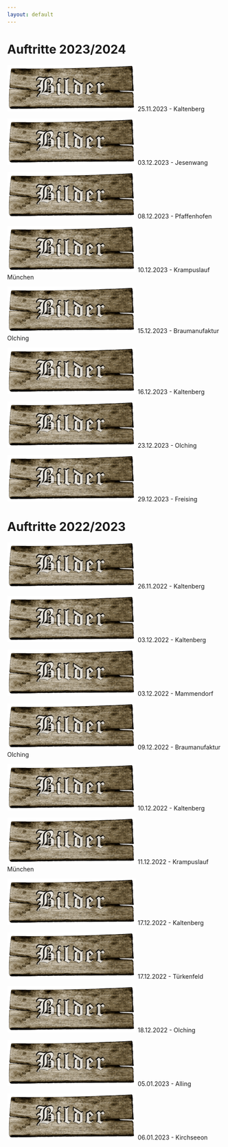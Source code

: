 ```yaml
---
layout: default
---
```

# Auftritte 2023/2024

[![Galerie](./assets/img/brettbilder.png '25.11.2023 - Kaltenberg')](./2023/kaltenberg-25_11_23.html)
25.11.2023 - Kaltenberg

[![Galerie](./assets/img/brettbilder.png '03.12.2023 - Jesenwang')](./2023/jesenwang-03_12_23.html)
03.12.2023 - Jesenwang

[![Galerie](./assets/img/brettbilder.png '08.12.2023 - Pfaffenhofen')](./2023/pfaffenhofen-08_12_23.html)
08.12.2023 - Pfaffenhofen

[![Galerie](./assets/img/brettbilder.png '10.12.2023 - Krampuslauf München')](./2023/muc-10_12_23.html)
10.12.2023 - Krampuslauf München

[![Galerie](./assets/img/brettbilder.png '15.12.2023 - Braumanufaktur Olching')](./2023/obm-15_12_23.html)
15.12.2023 - Braumanufaktur Olching

[![Galerie](./assets/img/brettbilder.png '16.12.2023 - Kaltenberg')](./2023/kaltenberg-16_12_23.html)
16.12.2023 - Kaltenberg

[![Galerie](./assets/img/brettbilder.png '23.12.2023 - Olching')](./2023/olching-23_12_23.html)
23.12.2023 - Olching

[![Galerie](./assets/img/brettbilder.png '29.12.2023 - Freising')](./2023/freising-29_12_23.html)
29.12.2023 - Freising

# Auftritte 2022/2023

[![Galerie](./assets/img/brettbilder.png '26.11.2022 - Kaltenberg')](./2022/kaltenberg-26_11_22.html)
26.11.2022 - Kaltenberg

[![Galerie](./assets/img/brettbilder.png '03.12.2022 - Kaltenberg')](./2022/kaltenberg-03_12_22.html)
03.12.2022 - Kaltenberg

[![Galerie](./assets/img/brettbilder.png '03.12.2022 - Mammendorf')](./2022/mammendorf-03_12_22.html)
03.12.2022 - Mammendorf

[![Galerie](./assets/img/brettbilder.png '09.12.2022 - Braumanufaktur Olching')](./2022/obm-09_12_22.html)
09.12.2022 - Braumanufaktur Olching

[![Galerie](./assets/img/brettbilder.png '10.12.2022 - Kaltenberg')](./2022/kaltenberg-10_12_22.html)
10.12.2022 - Kaltenberg

[![Galerie](./assets/img/brettbilder.png '11.12.2022 - Krampuslauf München')](./2022/muc-11_12_22.html)
11.12.2022 - Krampuslauf München

[![Galerie](./assets/img/brettbilder.png '17.12.2022 - Kaltenberg')](./2022/kaltenberg-17_12_22.html)
17.12.2022 - Kaltenberg

[![Galerie](./assets/img/brettbilder.png '17.12.2022 - Türkenfeld')](./2022/tuerkenfeld-17_12_22.html)
17.12.2022 - Türkenfeld

[![Galerie](./assets/img/brettbilder.png '18.12.2022 - Olching')](./2022/olching-18_12_22.html)
18.12.2022 - Olching

[![Galerie](./assets/img/brettbilder.png '05.01.2023 - Alling')](./2022/alling-05_01_23.html)
05.01.2023 - Alling

[![Galerie](./assets/img/brettbilder.png '06.01.2023 - Kirchseeon')](./2022/kirchseeon-06_01_23.html)
06.01.2023 - Kirchseeon